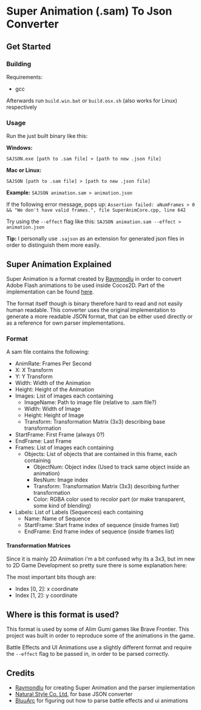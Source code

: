 # Super Animation (.sam) To Json Converter

## Get Started

### Building

Requirements:
- gcc

Afterwards run `build.win.bat` or `build.osx.sh` (also works for Linux) respectively

### Usage

Run the just built binary like this:

**Windows:**

`SAJSON.exe [path to .sam file] > [path to new .json file]`

**Mac or Linux:**

`SAJSON [path to .sam file] > [path to new .json file]`

**Example:** `SAJSON animation.sam > animation.json`

If the following error message, pops up: `Assertion failed: aNumFrames > 0 && "We don't have valid frames.", file SuperAnimCore.cpp, line 642`

Try using the `--effect` flag like this: `SAJSON animation.sam --effect > animation.json`

**Tip:** I personally use `.sajson` as an extension for generated json files in order to distinguish them more easily.

## Super Animation Explained

Super Animation is a format created by [Raymondlu](https://github.com/raymondlu) in order to convert Adobe Flash animations to be used inside Cocos2D.
Part of the implementation can be found [here](https://github.com/raymondlu/super-animation-samples).

The format itself though is binary therefore hard to read and not easily human readable. This converter uses the original implementation to generate a more readable JSON format, that can be either used directly or as a reference for own parser implementations.

### Format

A sam file contains the following:
- AnimRate: Frames Per Second
- X: X Transform
- Y: Y Transform
- Width: Width of the Animation
- Height: Height of the Animation
- Images: List of images each containing
    - ImageName: Path to image file (relative to .sam file?)
    - Width: Width of Image
    - Height: Height of Image
    - Transform: Transformation Matrix (3x3) describing base transformation
- StartFrame: First Frame (always 0?)
- EndFrame: Last Frame
- Frames: List of images each containing
    - Objects: List of objects that are contained in this frame, each containing
        - ObjectNum: Object index (Used to track same object inside an animation)
        - ResNum: Image index
        - Transform: Transformation Matrix (3x3) describing further transformation
        - Color: RGBA color used to recolor part (or make transparent, some kind of blending)
- Labels: List of Labels (Sequences) each containing
    - Name: Name of Sequence
    - StartFrame: Start frame index of sequence (inside frames list)
    - EndFrame: End frame index of sequence (inside frames list)

#### Transformation Matrices

Since it is mainly 2D Animation i'm a bit confused why its a 3x3, but im new to 2D Game Development so pretty sure there is some explanation here:

The most important bits though are:
- Index [0, 2]: x coordinate
- Index [1, 2]: y coordinate

## Where is this format is used?

This format is used by some of Alim Gumi games like Brave Frontier.
This project was built in order to reproduce some of the animations in the game.

Battle Effects and UI Animations use a slightly different format and require the `--effect` flag to be passed in, in order to be parsed correctly.

## Credits
- [Raymondlu](https://github.com/raymondlu) for creating Super Animation and the parser implementation
- [Natural Style Co. Ltd.](https://na-s.jp/SuperAnimHTML5/) for base JSON converter
- [BluuArc](https://github.com/BluuArc) for figuring out how to parse battle effects and ui animations



